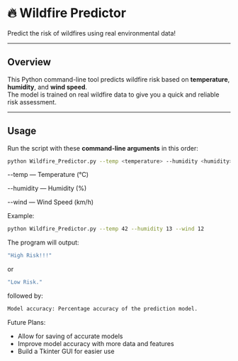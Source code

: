 # 🔥 Wildfire Predictor

Predict the risk of wildfires using real environmental data!

---

## Overview

This Python command-line tool predicts wildfire risk based on **temperature**, **humidity**, and **wind speed**.  
The model is trained on real wildfire data to give you a quick and reliable risk assessment.

---

## Usage

Run the script with these **command-line arguments** in this order:

```bash
python Wildfire_Predictor.py --temp <temperature> --humidity <humidity> --wind <wind_speed>
```
--temp — Temperature (°C)

--humidity — Humidity (%)

--wind — Wind Speed (km/h)


Example:

```bash
python Wildfire_Predictor.py --temp 42 --humidity 13 --wind 12
```
The program will output:
```bash
"High Risk!!!"
```
or 
```bash
"Low Risk."
```
followed by:
```bash
Model accuracy: Percentage accuracy of the prediction model.
```
Future Plans:

- Allow for saving of accurate models
- Improve model accuracy with more data and features 
- Build a Tkinter GUI for easier use
